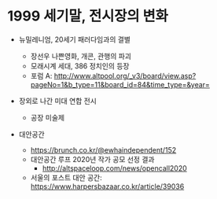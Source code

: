 # 1999 세기말, 전시장의 변화

* 뉴밀레니엄, 20세기 패러다임과의 결별
  - 장선우 나쁜영화, 개콘, 관행의 파괴
  - 모래시계 세대, 386 정치인의 등장
  - 포럼 A: http://www.altpool.org/_v3/board/view.asp?pageNo=1&b_type=11&board_id=84&time_type=&year=

* 장외로 나간 미대 연합 전시
  - 공장 미술제

* 대안공간
  - https://brunch.co.kr/@ewhaindependent/152
  - 대안공간 루프 2020년 작가 공모 선정 결과
    - http://altspaceloop.com/news/opencall2020
  - 서울의 포스트 대안 공간: https://www.harpersbazaar.co.kr/article/39036
